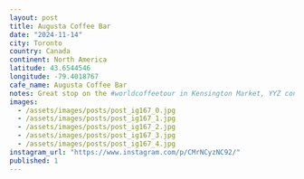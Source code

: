 ```yaml
---
layout: post
title: Augusta Coffee Bar
date: "2024-11-14"
city: Toronto
country: Canada
continent: North America
latitude: 43.6544546
longitude: -79.4018767
cafe_name: Augusta Coffee Bar
notes: Great stop on the #worldcoffeetour in Kensington Market, YYZ continues to be amazing.
images:
  - /assets/images/posts/post_ig167_0.jpg
  - /assets/images/posts/post_ig167_1.jpg
  - /assets/images/posts/post_ig167_2.jpg
  - /assets/images/posts/post_ig167_3.jpg
  - /assets/images/posts/post_ig167_4.jpg
instagram_url: "https://www.instagram.com/p/CMrNCyzNC92/"
published: 1
---
```

